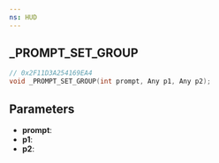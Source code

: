 ```yaml
---
ns: HUD
---
```

## _PROMPT_SET_GROUP

```c
// 0x2F11D3A254169EA4
void _PROMPT_SET_GROUP(int prompt, Any p1, Any p2);
```

## Parameters
* **prompt**:
* **p1**:
* **p2**:
